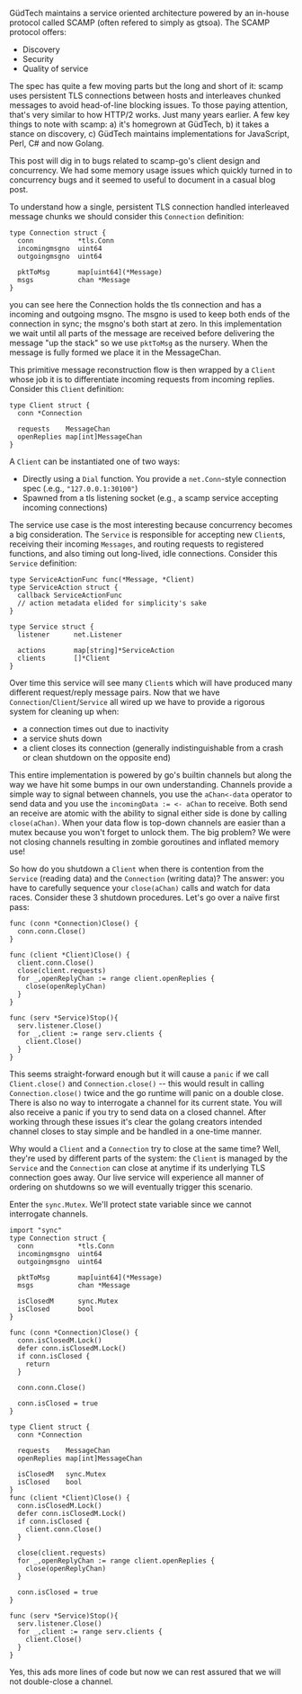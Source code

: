 GüdTech maintains a service oriented architecture powered by an in-house protocol called SCAMP (often refered to simply as gtsoa). The SCAMP protocol offers:

  * Discovery
  * Security
  * Quality of service

The spec has quite a few moving parts but the long and short of it: scamp uses persistent TLS connections between hosts and interleaves chunked messages to avoid head-of-line blocking issues. To those paying attention, that's very similar to how HTTP/2 works. Just many years earlier. A few key things to note with scamp: a) it's homegrown at GüdTech, b) it takes a stance on discovery, c) GüdTech maintains implementations for JavaScript, Perl, C# and now Golang.

This post will dig in to bugs related to scamp-go's client design and concurrency. We had some memory usage issues which quickly turned in to concurrency bugs and it seemed to useful to document in a casual blog post.

To understand how a single, persistent TLS connection handled interleaved message chunks we should consider this `Connection` definition:

    type Connection struct {
      conn           *tls.Conn
      incomingmsgno  uint64
      outgoingmsgno  uint64

      pktToMsg       map[uint64](*Message)
      msgs           chan *Message
    }

you can see here the Connection holds the tls connection and has a incoming and outgoing msgno. The msgno is used to keep both ends of the connection in sync; the msgno's both start at zero. In this implementation we wait until all parts of the message are received before delivering the message "up the stack" so we use `pktToMsg` as the nursery. When the message is fully formed we place it in the MessageChan.

This primitive message reconstruction flow is then wrapped by a `Client` whose job it is to differentiate incoming requests from incoming replies. Consider this `Client` definition:

    type Client struct {
      conn *Connection

      requests    MessageChan
      openReplies map[int]MessageChan
    }

A `Client` can be instantiated one of two ways:

  * Directly using a `Dial` function. You provide a `net.Conn`-style connection spec (.e.g., `"127.0.0.1:30100"`)
  * Spawned from a tls listening socket (e.g., a scamp service accepting incoming connections)

The service use case is the most interesting because concurrency becomes a big consideration. The `Service` is responsible for accepting new `Client`s, receiving their incoming `Messages`, and routing requests to registered functions, and also timing out long-lived, idle connections. Consider this `Service` definition:

    type ServiceActionFunc func(*Message, *Client)
    type ServiceAction struct {
      callback ServiceActionFunc
      // action metadata elided for simplicity's sake
    }

    type Service struct {
      listener      net.Listener

      actions       map[string]*ServiceAction
      clients       []*Client
    }

Over time this service will see many `Client`s which will have produced many different request/reply message pairs. Now that we have `Connection`/`Client`/`Service` all wired up we have to provide a rigorous system for cleaning up when:

  * a connection times out due to inactivity
  * a service shuts down
  * a client closes its connection (generally indistinguishable from a crash or clean shutdown on the opposite end)

This entire implementation is powered by go's builtin channels but along the way we have hit some bumps in our own understanding. Channels provide a simple way to signal between channels, you use the `aChan<-data` operator to send data and you use the `incomingData := <- aChan` to receive. Both send an receive are atomic with the ability to signal either side is done by calling `close(aChan)`. When your data flow is top-down channels are easier than a mutex because you won't forget to unlock them. The big problem? We were not closing channels resulting in zombie goroutines and inflated memory use!

So how do you shutdown a `Client` when there is contention from the `Service` (reading data) and the `Connection` (writing data)? The answer: you have to carefully sequence your `close(aChan)` calls and watch for data races. Consider these 3 shutdown procedures. Let's go over a naïve first pass:

    func (conn *Connection)Close() {
      conn.conn.Close()
    }

    func (client *Client)Close() {
      client.conn.Close()
      close(client.requests)
      for _,openReplyChan := range client.openReplies {
        close(openReplyChan)
      }
    }

    func (serv *Service)Stop(){
      serv.listener.Close()
      for _,client := range serv.clients {
        client.Close()
      }
    }

This seems straight-forward enough but it will cause a `panic` if we call `Client.close()` and `Connection.close()` -- this would result in calling `Connection.close()` twice and the go runtime will panic on a double close. There is also no way to interrogate a channel for its current state. You will also receive a panic if you try to send data on a closed channel. After working through these issues it's clear the golang creators intended channel closes to stay simple and be handled in a one-time manner.

Why would a `Client` and a `Connection` try to close at the same time? Well, they're used by different parts of the system: the `Client` is managed by the `Service` and the `Connection` can close at anytime if its underlying TLS connection goes away. Our live service will experience all manner of ordering on shutdowns so we will eventually trigger this scenario.

Enter the `sync.Mutex`. We'll protect state variable since we cannot interrogate channels.

    import "sync"
    type Connection struct {
      conn           *tls.Conn
      incomingmsgno  uint64
      outgoingmsgno  uint64

      pktToMsg       map[uint64](*Message)
      msgs           chan *Message

      isClosedM      sync.Mutex
      isClosed       bool
    }

    func (conn *Connection)Close() {
      conn.isClosedM.Lock()
      defer conn.isClosedM.Lock()
      if conn.isClosed {
        return
      }

      conn.conn.Close()

      conn.isClosed = true
    }

    type Client struct {
      conn *Connection

      requests    MessageChan
      openReplies map[int]MessageChan

      isClosedM   sync.Mutex
      isClosed    bool
    }
    func (client *Client)Close() {
      conn.isClosedM.Lock()
      defer conn.isClosedM.Lock()
      if conn.isClosed {
        client.conn.Close()  
      }
      
      close(client.requests)
      for _,openReplyChan := range client.openReplies {
        close(openReplyChan)
      }

      conn.isClosed = true
    }

    func (serv *Service)Stop(){
      serv.listener.Close()
      for _,client := range serv.clients {
        client.Close()
      }
    }

Yes, this ads more lines of code but now we can rest assured that we will not double-close a channel.